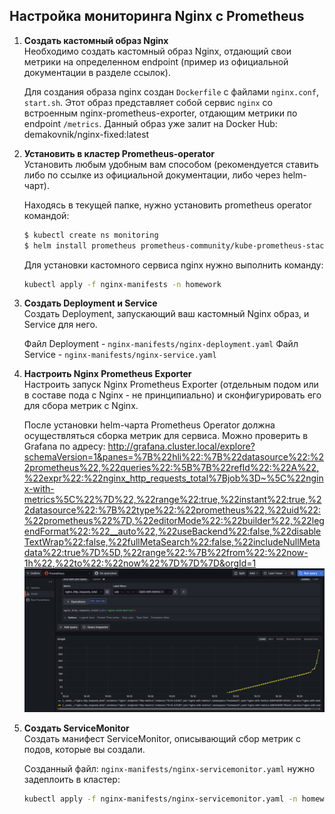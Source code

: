 ## Настройка мониторинга Nginx с Prometheus

1. **Создать кастомный образ Nginx**  
   Необходимо создать кастомный образ Nginx, отдающий свои метрики на определенном endpoint (пример из официальной документации в разделе ссылок).

   Для создания образа nginx создан `Dockerfile` с файлами `nginx.conf`, `start.sh`. Этот образ представляет собой сервис `nginx` со встроенным nginx-prometheus-exporter, отдающим метрики по endpoint `/metrics`. Данный образ уже залит на Docker Hub: demakovnik/nginx-fixed:latest 

2. **Установить в кластер Prometheus-operator**  
   Установить любым удобным вам способом (рекомендуется ставить либо по ссылке из официальной документации, либо через helm-чарт).

   Находясь в текущей папке, нужно установить prometheus operator командой:

   ```bash
   $ kubectl create ns monitoring
   $ helm install prometheus prometheus-community/kube-prometheus-stack -n monitoring -f values.yaml
   ```

   Для установки кастомного сервиса nginx нужно выполнить команду:
   ```bash
   kubectl apply -f nginx-manifests -n homework
   ```

3. **Создать Deployment и Service**  
   Создать Deployment, запускающий ваш кастомный Nginx образ, и Service для него.

   Файл Deployment - `nginx-manifests/nginx-deployment.yaml`
   Файл Service - `nginx-manifests/nginx-service.yaml`



4. **Настроить Nginx Prometheus Exporter**  
   Настроить запуск Nginx Prometheus Exporter (отдельным подом или в составе пода с Nginx - не принципиально) и сконфигурировать его для сбора метрик с Nginx.

   После установки helm-чарта Prometheus Operator должна осуществляться сборка метрик для сервиса. Можно проверить в Grafana по адресу: http://grafana.cluster.local/explore?schemaVersion=1&panes=%7B%22hli%22:%7B%22datasource%22:%22prometheus%22,%22queries%22:%5B%7B%22refId%22:%22A%22,%22expr%22:%22nginx_http_requests_total%7Bjob%3D~%5C%22nginx-with-metrics%5C%22%7D%22,%22range%22:true,%22instant%22:true,%22datasource%22:%7B%22type%22:%22prometheus%22,%22uid%22:%22prometheus%22%7D,%22editorMode%22:%22builder%22,%22legendFormat%22:%22__auto%22,%22useBackend%22:false,%22disableTextWrap%22:false,%22fullMetaSearch%22:false,%22includeNullMetadata%22:true%7D%5D,%22range%22:%7B%22from%22:%22now-1h%22,%22to%22:%22now%22%7D%7D%7D&orgId=1
   ![alt text](image.png)

5. **Создать ServiceMonitor**  
   Создать манифест ServiceMonitor, описывающий сбор метрик с подов, которые вы создали.
   
   Созданный файл: `nginx-manifests/nginx-servicemonitor.yaml` нужно задеплоить в кластер:
   ```bash
   kubectl apply -f nginx-manifests/nginx-servicemonitor.yaml -n homework
   ```